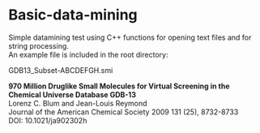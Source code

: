 # Basic-data-mining

Simple datamining test using C++ functions for opening text files and for string processing. <br />
An example file is included in the root directory:

GDB13_Subset-ABCDEFGH.smi

**970 Million Druglike Small Molecules for Virtual Screening in the Chemical Universe Database GDB-13** <br />
Lorenz C. Blum and Jean-Louis Reymond <br />
Journal of the American Chemical Society 2009 131 (25), 8732-8733 <br />
DOI: 10.1021/ja902302h <br />
